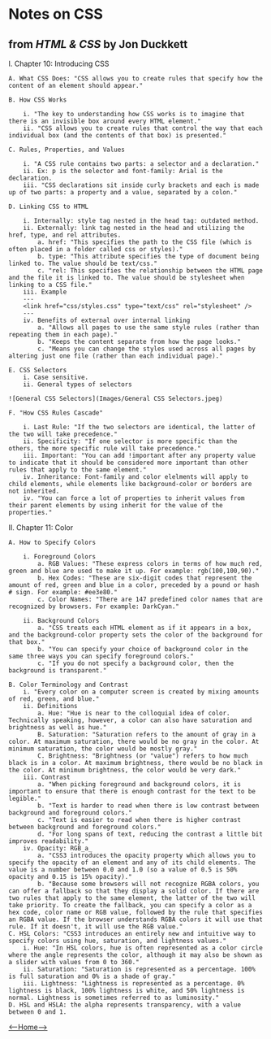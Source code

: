 # Notes on CSS

## from _HTML & CSS_ by Jon Duckkett

I. Chapter 10: Introducing CSS

    A. What CSS Does: "CSS allows you to create rules that specify how the content of an element should appear."

    B. How CSS Works

        i. "The key to understanding how CSS works is to imagine that there is an invisible box around every HTML element."
        ii. "CSS allows you to create rules that control the way that each individual box (and the contents of that box) is presented."

    C. Rules, Properties, and Values

        i. "A CSS rule contains two parts: a selector and a declaration."
        ii. Ex: p is the selector and font-family: Arial is the declaration.
        iii. "CSS declarations sit inside curly brackets and each is made up of two parts: a property and a value, separated by a colon."

    D. Linking CSS to HTML

        i. Internally: style tag nested in the head tag: outdated method. 
        ii. Externally: link tag nested in the head and utilizing the href, type, and rel attributes. 
            a. href: "This specifies the path to the CSS file (which is often placed in a folder called css or styles)."
            b. type: "This attribute specifies the type of document being linked to. The value should be text/css."
            c. "rel: This specifies the relationship between the HTML page and the file it is linked to. The value should be stylesheet when linking to a CSS file."
        iii. Example
        ---
        <link href="css/styles.css" type="text/css" rel="stylesheet" />
        ---
        iv. Benefits of external over internal linking
            a. "Allows all pages to use the same style rules (rather than repeating them in each page)."
            b. "Keeps the content separate from how the page looks."
            c. "Means you can change the styles used across all pages by altering just one file (rather than each individual page)."
        
    E. CSS Selectors
        i. Case sensitive.
        ii. General types of selectors

    ![General CSS Selectors](Images/General CSS Selectors.jpeg)

    F. "How CSS Rules Cascade"
        
        i. Last Rule: "If the two selectors are identical, the latter of the two will take precedence."
        ii. Specificity: "If one selector is more specific than the others, the more specific rule will take precedence."
        iii. Important: "You can add !important after any property value to indicate that it should be considered more important than other rules that apply to the same element."
        iv. Inheritance: Font-family and color elelments will apply to child elements, while elements like background-color or borders are not inherited. 
        iv. "You can force a lot of properties to inherit values from their parent elements by using inherit for the value of the properties."

II. Chapter 11: Color

    A. How to Specify Colors
        
        i. Foreground Colors
            a. RGB Values: "These express colors in terms of how much red, green and blue are used to make it up. For example: rgb(100,100,90)."
            b. Hex Codes: "These are six-digit codes that represent the amount of red, green and blue in a color, preceded by a pound or hash # sign. For example: #ee3e80."
            c. Color Names: "There are 147 predefined color names that are recognized by browsers. For example: DarkCyan."
        
        ii. Background Colors
            a. "CSS treats each HTML element as if it appears in a box, and the background-color property sets the color of the background for that box."
            b. "You can specify your choice of background color in the same three ways you can specify foreground colors."
            c. "If you do not specify a background color, then the background is transparent."

    B. Color Terminology and Contrast
        i. "Every color on a computer screen is created by mixing amounts of red, green, and blue."
        ii. Definitions
            a. Hue: "Hue is near to the colloquial idea of color. Technically speaking, however, a color can also have saturation and brightness as well as hue."
            B. Saturation: "Saturation refers to the amount of gray in a color. At maximum saturation, there would be no gray in the color. At minimum saturation, the color would be mostly gray."
            C. Brightness: "Brightness (or "value") refers to how much black is in a color. At maximum brightness, there would be no black in the color. At minimum brightness, the color would be very dark."
        iii. Contrast
            a. "When picking foreground and background colors, it is important to ensure that there is enough contrast for the text to be legible."
            b. "Text is harder to read when there is low contrast between background and foreground colors."
            c. "Text is easier to read when there is higher contrast between background and foreground colors."
            d. "For long spans of text, reducing the contrast a little bit improves readability."
        iv. Opacity: RGB_a_
            a. "CSS3 introduces the opacity property which allows you to specify the opacity of an element and any of its child elements. The value is a number between 0.0 and 1.0 (so a value of 0.5 is 50% opacity and 0.15 is 15% opacity)."
            b. "Because some browsers will not recognize RGBA colors, you can offer a fallback so that they display a solid color. If there are two rules that apply to the same element, the latter of the two will take priority. To create the fallback, you can specify a color as a hex code, color name or RGB value, followed by the rule that specifies an RGBA value. If the browser understands RGBA colors it will use that rule. If it doesn't, it will use the RGB value."
    C. HSL Colors: "CSS3 introduces an entirely new and intuitive way to specify colors using hue, saturation, and lightness values."
        i. Hue: "In HSL colors, hue is often represented as a color circle where the angle represents the color, although it may also be shown as a slider with values from 0 to 360."
        ii. Saturation: "Saturation is represented as a percentage. 100% is full saturation and 0% is a shade of gray."
        iii. Lightness: "Lightness is represented as a percentage. 0% lightness is black, 100% lightness is white, and 50% lightness is normal. Lightness is sometimes referred to as luminosity."
    D. HSL and HSLA: the alpha represents transparency, with a value between 0 and 1. 

<!-- <a href="README.md"><button type="button">Home</button></a> -->

[<--Home-->](../README.md)